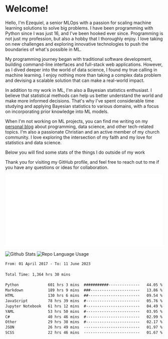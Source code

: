 # Welcome!

Hello, I'm Ezequiel, a senior MLOps with a passion for scaling machine learning solutions to solve big problems. I have been programming with Python since I was just 16, and I've been hooked ever since. Programming is not just my profession, but also a hobby that I thoroughly enjoy. I love taking on new challenges and exploring innovative technologies to push the boundaries of what's possible in ML.

My programming journey began with traditional software development, building command-line interfaces and full-stack web applications. However, as I dived deeper into the world of data science, I found my true calling in machine learning. I enjoy nothing more than taking a complex data problem and devising a scalable solution that can make a real-world impact.

In addition to my work in ML, I'm also a Bayesian statistics enthusiast. I believe that statistical methods can help us better understand the world and make more informed decisions. That's why I've spent considerable time studying and applying Bayesian statistics to various domains, with a focus on incorporating prior knowledge into ML models.

When I'm not working on ML projects, you can find me writing on my [personal blog](https://elc.github.io) about programming, data science, and other tech-related topics. I'm also a passionate Christian and an active member of my church community. I love exploring the intersection of my faith and my love for statistics and data science.

Below you will find some stats of the things I do outside of my work

Thank you for visiting my GitHub profile, and feel free to reach out to me if you have any questions or ideas for collaboration.

![RSS Feed](metrics.plugin.rss.svg)

![Github Stats](https://github-readme-stats.vercel.app/api?username=elc&show_icons=true&theme=gruvbox&border_radius=20&include_all_commits=true&count_private=true&card_width=450) ![Repo Language Usage](https://github-readme-stats.vercel.app/api/top-langs?username=elc&show_icons=true&theme=gruvbox&border_radius=20&include_all_commits=true&count_private=true&layout=compact&langs_count=5&card_width=400)


<!--START_SECTION:waka-->

```txt
From: 01 April 2017 - To: 11 June 2023

Total Time: 1,364 hrs 30 mins

Python             601 hrs 3 mins  ###########--------------   44.05 %
Markdown           189 hrs 9 mins  ###----------------------   13.86 %
HTML               130 hrs 6 mins  ##-----------------------   09.54 %
JavaScript         78 hrs 39 mins  #------------------------   05.76 %
Jupyter Notebook   61 hrs 12 mins  #------------------------   04.49 %
YAML               53 hrs 50 mins  #------------------------   03.95 %
C#                 40 hrs 46 mins  #------------------------   02.99 %
Other              29 hrs 38 mins  #------------------------   02.17 %
JSON               26 hrs 49 mins  -------------------------   01.97 %
SCSS               22 hrs 46 mins  -------------------------   01.67 %
```

<!--END_SECTION:waka-->
